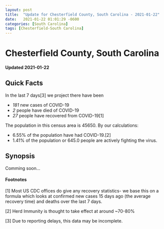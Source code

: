```yaml
---
layout: post
title:  "Update for Chesterfield County, South Carolina - 2021-01-22"
date:   2021-01-22 01:01:29 -0600
categories: [South Carolina]
tags: [Chesterfield-South Carolina]
---
```


# Chesterfield County, South Carolina
#### Updated 2021-01-22

## Quick Facts

In the last 7 days[3] we project there have been
- *181* new cases of COVID-19
- *2* people have died of COVID-19
- *27* people have recovered from COVID-19[1]

The population in this census area is 45650. By our calculations:
- 6.55% of the population have had COVID-19.[2]
- 1.41% of the population or 645.0 people are actively fighting the virus.

## Synopsis

Comming soon...


#### Footnotes

[1] Most US CDC offices do give any recovery statistics- we base this on a formula which looks at confirmed new cases
15 days ago (the average recovery time) and deaths over the last 7 days.

[2] Herd Immunity is thought to take effect at around ~70-80%

[3] Due to reporting delays, this data may be incomplete.
 
    